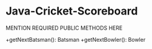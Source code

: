 # Java-Cricket-Scoreboard
MENTION REQUIRED PUBLIC METHODS HERE

+getNextBatsman(): Batsman
+getNextBowler(): Bowler


